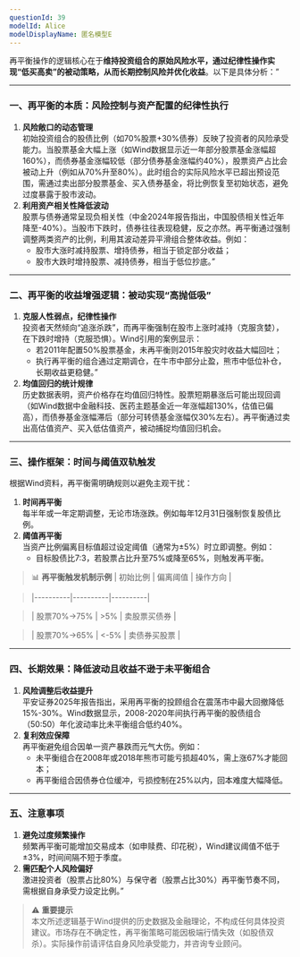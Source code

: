 ```yaml
---
questionId: 39
modelId: Alice
modelDisplayName: 匿名模型E
---
```

再平衡操作的逻辑核心在于**维持投资组合的原始风险水平，通过纪律性操作实现“低买高卖”的被动策略，从而长期控制风险并优化收益**。以下是具体分析：”

---

### 一、再平衡的本质：风险控制与资产配置的纪律性执行

1. **风险敞口的动态管理**  
    初始投资组合的股债比例（如70%股票+30%债券）反映了投资者的风险承受能力。当股票基金大幅上涨（如Wind数据显示近一年部分股票基金涨幅超160%），而债券基金涨幅较低（部分债券基金涨幅约40%），股票资产占比会被动上升（例如从70%升至80%）。此时组合的实际风险水平已超出预设范围，需通过卖出部分股票基金、买入债券基金，将比例恢复至初始状态，避免过度暴露于股市波动。
2. **利用资产相关性降低波动**  
    股票与债券通常呈现负相关性（中金2024年报告指出，中国股债相关性近年降至-40%）。当股市下跌时，债券往往表现稳健，反之亦然。再平衡通过强制调整两类资产的比例，利用其波动差异平滑组合整体收益。例如：
    - 股市大涨时减持股票、增持债券，相当于锁定部分收益；
    - 股市大跌时增持股票、减持债券，相当于低位抄底。”

---

### 二、再平衡的收益增强逻辑：被动实现“高抛低吸”

1. **克服人性弱点，纪律性操作**  
    投资者天然倾向“追涨杀跌”，而再平衡强制在股市上涨时减持（克服贪婪），在下跌时增持（克服恐惧）。Wind引用的案例显示：
    - 若2011年配置50%股票基金，未再平衡则2015年股灾时收益大幅回吐；
    - 执行再平衡的组合通过定期调仓，在牛市中部分止盈，熊市中低位补仓，长期收益更稳健。”
2. **均值回归的统计规律**  
    历史数据表明，资产价格存在均值回归特性。股票短期暴涨后可能出现回调（如Wind数据中金融科技、医药主题基金近一年涨幅超130%，估值已偏高），而债券基金涨幅滞后（部分可转债基金涨幅仅30%左右）。再平衡通过卖出高估值资产、买入低估值资产，被动捕捉均值回归机会。

---

### 三、操作框架：时间与阈值双轨触发

根据Wind资料，再平衡需明确规则以避免主观干扰：

1. **时间再平衡**  
    每半年或一年定期调整，无论市场涨跌。例如每年12月31日强制恢复股债比例。
2. **阈值再平衡**  
    当资产比例偏离目标值超过设定阈值（通常为±5%）时立即调整。例如：
    - 目标股债比7:3，若股票占比升至75%或降至65%，则触发再平衡。

> 📊 **再平衡触发机制示例** | 初始比例 | 偏离阈值 | 操作方向 |

> |----------|----------|----------|

> | 股票70%→75% | >5% | 卖股票买债券 |

> | 股票70%→65% | <-5% | 卖债券买股票 |

---

### 四、长期效果：降低波动且收益不逊于未平衡组合

1. **风险调整后收益提升**  
    平安证券2025年报告指出，采用再平衡的投顾组合在震荡市中最大回撤降低15%-30%。Wind数据显示，2008-2020年间执行再平衡的股债组合（50:50）年化波动率比未平衡组合低约40%。
2. **复利效应保障**  
    再平衡避免组合因单一资产暴跌而元气大伤。例如：
    - 未平衡组合在2008年或2018年熊市可能亏损超40%，需上涨67%才能回本；
    - 再平衡组合因债券仓位缓冲，亏损控制在25%以内，回本难度大幅降低。

---

### 五、注意事项

1. **避免过度频繁操作**  
    频繁再平衡可能增加交易成本（如申赎费、印花税），Wind建议阈值不低于±3%，时间间隔不短于季度。
2. **需匹配个人风险偏好**  
    激进投资者（股票占比80%）与保守者（股票占比30%）再平衡节奏不同，需根据自身承受力设定比例。”

> ⚠️ **重要提示**  
> 本文所述逻辑基于Wind提供的历史数据及金融理论，不构成任何具体投资建议。市场存在不确定性，再平衡策略可能因极端行情失效（如股债双杀）。实际操作前请评估自身风险承受能力，并咨询专业顾问。